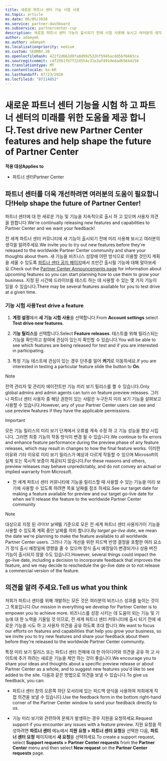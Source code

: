 ```yaml
---
title: 새로운 파트너 센터 기능 시험 사용
ms.topic: article
ms.date: 06/05/2020
ms.service: partner-dashboard
ms.subservice: partnercenter-csp
description: 새로운 파트너 센터 기능이 출시되기 전에 시험 사용해 보시고 여러분의 생각을 알려주세요. 파트너 센터를 더욱 개선하려면 여러분의 도움이 필요합니다!
author: adamyeh
ms.author: adamyeh
ms.localizationpriority: medium
ms.custom: SEOMAY.20
ms.openlocfilehash: 422f2d662d8fa8d992532bf5945acdd5bf6683ca
ms.sourcegitcommit: c4f2561fb7f224554c31e3af491de4ad65644158
ms.translationtype: MT
ms.contentlocale: ko-KR
ms.lasthandoff: 07/23/2020
ms.locfileid: "87114852"
---
```

# <a name="test-drive-new-partner-center-features-and-help-shape-the-future-of-partner-center"></a><span data-ttu-id="aef00-104">새로운 파트너 센터 기능을 시험 하 고 파트너 센터의 미래를 위한 도움을 제공 합니다.</span><span class="sxs-lookup"><span data-stu-id="aef00-104">Test drive new Partner Center features and help shape the future of Partner Center</span></span>

<span data-ttu-id="aef00-105">**적용 대상**</span><span class="sxs-lookup"><span data-stu-id="aef00-105">**Applies to**</span></span>

- <span data-ttu-id="aef00-106">파트너 센터</span><span class="sxs-lookup"><span data-stu-id="aef00-106">Partner Center</span></span>

## <a name="help-shape-the-future-of-partner-center"></a><span data-ttu-id="aef00-107">파트너 센터를 더욱 개선하려면 여러분의 도움이 필요합니다!</span><span class="sxs-lookup"><span data-stu-id="aef00-107">Help shape the future of Partner Center!</span></span>

<span data-ttu-id="aef00-108">파트너 센터에 대 한 새로운 기능 및 기능을 지속적으로 출시 하 고 있으며 사용자 의견을 원합니다.</span><span class="sxs-lookup"><span data-stu-id="aef00-108">We're continually releasing new features and capabilities to Partner Center and we want your feedback!</span></span>

<span data-ttu-id="aef00-109">전 세계 파트너 센터 커뮤니티에 새 기능이 출시되기 전에 미리 사용해 보시고 여러분의 생각을 알려주세요.</span><span class="sxs-lookup"><span data-stu-id="aef00-109">We invite you to try out new features before they're released to the worldwide Partner Center community and share your thoughts about them.</span></span> <span data-ttu-id="aef00-110">새 기능을 비즈니스 성장에 어떤 방식으로 이용할 것인지 계획을 세울 수 있도록 [파트너 센터 공지 페이지](announcements/index.md)에서 조만간 출시될 기능에 대해 알아보세요.</span><span class="sxs-lookup"><span data-stu-id="aef00-110">Check out the [Partner Center Announcements page](announcements/index.md) for information about upcoming features so you can start planning how to use them to grow your business.</span></span> <span data-ttu-id="aef00-111">지정 된 시간에 드라이브를 테스트 하는 데 사용할 수 있는 몇 가지 기능이 있을 수 있습니다.</span><span class="sxs-lookup"><span data-stu-id="aef00-111">There may be several features available for you to test drive at a given time.</span></span>

### <a name="test-drive-a-feature"></a><span data-ttu-id="aef00-112">기능 시험 사용</span><span class="sxs-lookup"><span data-stu-id="aef00-112">Test drive a feature</span></span>

1. <span data-ttu-id="aef00-113">**계정 설정**에서 **새 기능 시험 사용**을 선택합니다.</span><span class="sxs-lookup"><span data-stu-id="aef00-113">From **Account settings** select **Test drive new features**.</span></span>

2. <span data-ttu-id="aef00-114">**기능 릴리스**를 선택합니다.</span><span class="sxs-lookup"><span data-stu-id="aef00-114">Select **Feature releases**.</span></span> <span data-ttu-id="aef00-115">테스트를 위해 릴리스되는 기능을 확인하고 참여에 관심이 있는지 확인할 수 있습니다.</span><span class="sxs-lookup"><span data-stu-id="aef00-115">You will be able to see which features are being released for test and if you are interested in participating.</span></span>

3. <span data-ttu-id="aef00-116">특정 기능 테스트에 관심이 있는 경우 단추를 밀어 **켜기**로 이동하세요.</span><span class="sxs-lookup"><span data-stu-id="aef00-116">If you are interested in testing a particular feature slide the button to **On**.</span></span>

> [!NOTE]  
> <span data-ttu-id="aef00-117">전역 관리자 및 관리자 에이전트만 기능 미리 보기 릴리스를 켤 수 있습니다.</span><span class="sxs-lookup"><span data-stu-id="aef00-117">Only global admins and admin agents can turn on feature preview releases.</span></span> <span data-ttu-id="aef00-118">그러나 파트너 센터 사용자 중 해당 권한이 있는 사람은 누구든지 미리 보기 기능을 살펴보고 사용할 수 있습니다.</span><span class="sxs-lookup"><span data-stu-id="aef00-118">However, any of your Partner Center users can see and use preview features if they have the applicable permissions.</span></span>

> [!IMPORTANT]  
> <span data-ttu-id="aef00-119">모든 기능 릴리스의 미리 보기 단계에서 오류를 계속 수정 하 고 기능 성능을 향상 시킵니다. 그러면 최종 기능의 작동 방식이 변경 될 수 있습니다.</span><span class="sxs-lookup"><span data-stu-id="aef00-119">We continue to fix errors and enhance feature performance during the preview phase of any feature releases, which may result in changes to how the final feature works.</span></span> <span data-ttu-id="aef00-120">이러한 이유와 기타 이유로 미리 보기 릴리스가 예상과 다르게 작동할 수 있으며 Microsoft의 실제 또는 묵시적 보증이 제공되지 않습니다.</span><span class="sxs-lookup"><span data-stu-id="aef00-120">For these reasons and others, preview releases may behave unpredictably, and do not convey an actual or implied warranty from Microsoft.</span></span>

- <span data-ttu-id="aef00-121">전 세계 파트너 센터 커뮤니티에 기능을 릴리스할 때 사용할 수 있는 기능을 미리 보기에 사용할 수 있도록 하려면 목표 날짜를 참조 하세요.</span><span class="sxs-lookup"><span data-stu-id="aef00-121">See our target date for making a feature available for preview and our target go-live date for when we'll release the feature to the worldwide Partner Center community</span></span>

> [!NOTE]  
> <span data-ttu-id="aef00-122">대상으로 지정 된 *라이브 날짜*를 기준으로 모든 전 세계 파트너 센터 사용자가이 기능을 사용할 수 있도록 계획 중인 날짜를 의미 합니다.</span><span class="sxs-lookup"><span data-stu-id="aef00-122">By *target go-live date*, we mean the date we're planning to make the feature available to all worldwide Partner Center users.</span></span> <span data-ttu-id="aef00-123">그러나 기능 개선을 위한 피드백 반영 결정을 포함한 여러 요소가 정식 출시 예정일에 영향을 줄 수 있으며 정식 출시 예정일이 변경되거나 상용 버전 기능이 출시되지 않을 수도 있습니다.</span><span class="sxs-lookup"><span data-stu-id="aef00-123">However, several things could impact the go-live date, including a decision to incorporate feedback that improves the feature, and we may decide to reschedule the go-live date or to not release a commercial version of the feature.</span></span>  
 
## <a name="tell-us-what-you-think"></a><span data-ttu-id="aef00-124">의견을 알려 주세요.</span><span class="sxs-lookup"><span data-stu-id="aef00-124">Tell us what you think</span></span>

<span data-ttu-id="aef00-125">저희가 파트너 센터를 위해 개발하는 모든 것은 여러분의 비즈니스 성과를 높이는 것이 그 목표입니다.</span><span class="sxs-lookup"><span data-stu-id="aef00-125">Our mission in everything we develop for Partner Center is to empower you to achieve more.</span></span> <span data-ttu-id="aef00-126">비즈니스를 성장 시키는 데 도움이 되는 기능 및 기능에 대 한 노력을 기울일 것 이므로, 전 세계 파트너 센터 커뮤니티에 출시 되기 전에 새로운 기능을 시도 하 고 사용자 의견을 공유 하도록 초대 합니다.</span><span class="sxs-lookup"><span data-stu-id="aef00-126">We want to focus our efforts on features and capabilities that help you grow your business, so we invite you to try new features and share your feedback about them before they're released to the worldwide Partner Center community.</span></span> 

<span data-ttu-id="aef00-127">특정 미리 보기 릴리스 또는 파트너 센터 전체에 대 한 아이디어와 의견을 공유 하 고 사이트에 추가 하려는 새로운 기능을 제안 하는 것이 좋습니다.</span><span class="sxs-lookup"><span data-stu-id="aef00-127">We encourage you to share your ideas and thoughts about a specific preview release or about Partner Center as a whole, and to suggest new features you'd like to see added to the site.</span></span> <span data-ttu-id="aef00-128">다음과 같은 방법으로 의견을 보낼 수 있습니다.</span><span class="sxs-lookup"><span data-stu-id="aef00-128">To give us feedback, you can:</span></span>  

- <span data-ttu-id="aef00-129">파트너 센터 창의 오른쪽 하단 모서리에 있는 피드백 양식을 사용하여 저희에게 직접 의견을 보낼 수 있습니다.</span><span class="sxs-lookup"><span data-stu-id="aef00-129">Use the feedback form in the bottom right-hand corner of the Partner Center window to send your feedback directly to us.</span></span> 

- <span data-ttu-id="aef00-130">기능 미리 보기와 관련하여 문제가 발생하는 경우 지원을 요청하세요.</span><span class="sxs-lookup"><span data-stu-id="aef00-130">Request support if you encounter any issues with a feature preview.</span></span> <span data-ttu-id="aef00-131">지원 요청을 작성하려면 **파트너 센터** 메뉴에서 **지원 요청 > 파트너 센터 요청**을 선택한 다음, **파트너 센터 요청** 페이지에서 **새 요청**을 선택하세요.</span><span class="sxs-lookup"><span data-stu-id="aef00-131">To create a support request, select **Support requests > Partner Center requests** from the **Partner Center** menu and then select **New request** on the **Partner Center requests** page.</span></span>



